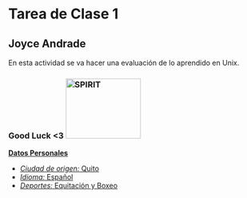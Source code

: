 
# Tarea de Clase 1

## Joyce Andrade 
En esta actividad se va hacer una evaluación de lo aprendido en Unix.
### Good Luck <3   <a href="http://juanveterin.blogspot.com/2016/05/si-das-la-oportunidad-puede-cambiar-la.html"> <img alt="SPIRIT" src="https://3.bp.blogspot.com/-cdy_H6CgJhQ/VyznNAcw4EI/AAAAAAAAAHg/lsCziTWjK-4sn2be2IJo44AG72ZEFUvhgCLcB/s1600/spirit-el-corcel-indomable-culturabadajoz.jpg" width="150" height="120">

**Datos Personales**
- *Ciudad de origen:* Quito 
- *Idioma:* Español 
- *Deportes:* Equitación y Boxeo 
 
 
